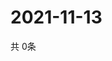 # 2021-11-13
  共 0条

  <!-- BEGIN -->
  <!-- 最后更新时间Sat Nov 13 2021 20:03:17 GMT+0000 (Coordinated Universal Time) -->
  
  <!-- END -->
  
  